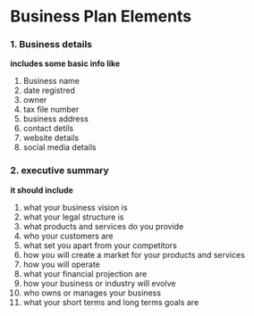 # Business Plan Elements

### 1. Business details

**includes some basic info like**

1. Business name
2. date registred
3. owner
4. tax file number
5. business address
6. contact detils
7. website details
8. social media details

### 2. executive summary

**it should include**

1. what your business vision is
2. what your legal structure is
3. what products and services do you provide 
4. who your customers are
5. what set you apart from your competitors
6. how you will create a market for your products and services
7. how you will operate
8. what your financial projection are
9. how your business or industry will evolve
10. who owns or manages your business
11. what your short terms and long terms goals are
